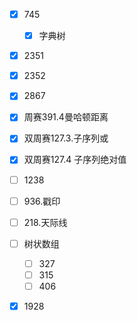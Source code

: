 - [x] 745
  - [x] 字典树
- [x] 2351
- [x] 2352
- [x] 2867
- [x] 周赛391.4曼哈顿距离
- [x] 双周赛127.3.子序列或
- [x] 双周赛127.4 子序列绝对值
- [ ] 1238
- [ ] 936.戳印
- [ ] 218.天际线
- [ ] 树状数组
  - [ ] 327
  - [ ] 315
  - [ ] 406

- [x] 1928

